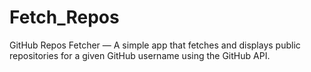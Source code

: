 # Fetch_Repos
GitHub Repos Fetcher — A simple app that fetches and displays public repositories for a given GitHub username using the GitHub API.
